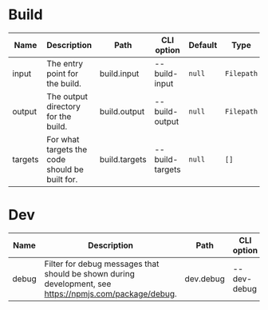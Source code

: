 

# Build

| Name    | Description                                                                                             | Path          | CLI option      | Default   | Type       | Required |
| ------- | ------------------------------------------------------------------------------------------------------- | ------------- | --------------- | --------- | ---------- | -------- |
| input   | The entry point for the build.                                                                          | build.input   | --build-input   | `null`    | `Filepath` | No       |
| output  | The output directory for the build.                                                                     | build.output  | --build-output  | `null`    | `Filepath` | No       |
| targets | For what targets the code should be built for.                                                          | build.targets | --build-targets | `null`    | `[]`       | No       |

# Dev

| Name    | Description                                                                                             | Path          | CLI option      | Default   | Type       | Required |
| ------- | ------------------------------------------------------------------------------------------------------- | ------------- | --------------- | --------- | ---------- | -------- |
| debug   | Filter for debug messages that should be shown during development, see https://npmjs.com/package/debug. | dev.debug     | --dev-debug     | `"roc:*"` | `String`   | No       |

